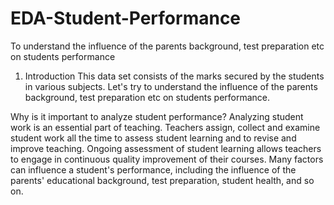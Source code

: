 # EDA-Student-Performance
To understand the influence of the parents background, test preparation etc on students performance
1. Introduction 
This data set consists of the marks secured by the students in various subjects. Let's try to understand the influence of the parents background, test preparation etc on students performance.




Why is it important to analyze student performance? 
Analyzing student work is an essential part of teaching. Teachers assign, collect and examine student work all the time to assess student learning and to revise and improve teaching.
Ongoing assessment of student learning allows teachers to engage in continuous quality improvement of their courses.
Many factors can influence a student's performance, including the influence of the parents' educational background, test preparation, student health, and so on.

